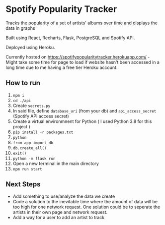 # Spotify Popularity Tracker

Tracks the popularity of a set of artists' albums over time and displays the data in graphs

Built using React, Recharts, Flask, PostgreSQL and Spotify API.

Deployed using Heroku.

Currently hosted on https://spotifypopularitytracker.herokuapp.com/ - Might take some time for page to load if website hasn't been accessed in a long time due to me having a free tier Heroku account.

## How to run

1. `npm i`
2. `cd ./api`
3. Create `secrets.py`
4. In said file, define `database_uri` (from your db) and `api_access_secret` (Spotify API access secret)
5. Create a virtual environmnent for Python ( I used Python 3.8 for this project )
6. `pip install -r packages.txt`
7. `python`
8. `from app import db`
9. `db.create_all()`
10. `exit()`
11. `python -m flask run`
12. Open a new terminal in the main directory
13. `npm run start`

## Next Steps
- Add something to use/analyze the data we create
- Code a solution to the inevitable time where the amount of data will be too high for one network request. One solution could be to seperate the artists in their own page and network request.
- Add a way for a user to add an artist to track
